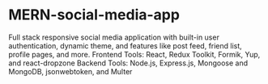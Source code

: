 # MERN-social-media-app
Full stack responsive social media application with built-in user authentication, dynamic theme, and features like post feed, friend list, profile pages, and more.
Frontend Tools: React, Redux Toolkit, Formik, Yup, and react-dropzone
Backend Tools: Node.js, Express.js, Mongoose and MongoDB, jsonwebtoken, and Multer
